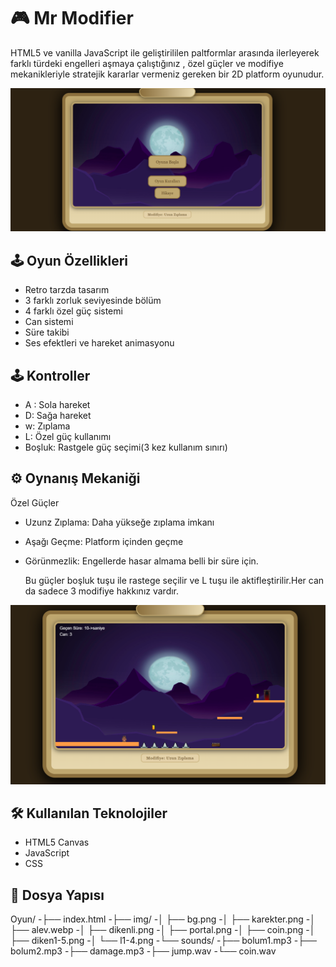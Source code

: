 # 🎮 Mr Modifier
 HTML5 ve vanilla JavaScript ile geliştirililen paltformlar arasında ilerleyerek
farklı türdeki engelleri aşmaya çalıştığınız , özel güçler ve modifiye mekanikleriyle 
stratejik kararlar vermeniz gereken bir 2D platform oyunudur.

![Oyun Ekran Görüntüsü](images/ss1.PNG)

##  🕹️ Oyun Özellikleri

- Retro tarzda tasarım
- 3 farklı zorluk seviyesinde bölüm 
- 4 farklı özel güç sistemi
- Can sistemi
- Süre takibi
- Ses efektleri ve hareket animasyonu
  
## 🕹️ Kontroller

- A : Sola hareket
- D: Sağa hareket
- w: Zıplama
- L: Özel güç kullanımı
- Boşluk: Rastgele güç seçimi(3 kez kullanım sınırı)

## ⚙️ Oynanış Mekaniği
Özel Güçler
- Uzunz Zıplama: Daha yükseğe zıplama imkanı
- Aşağı Geçme: Platform içinden geçme
- Görünmezlik: Engellerde hasar almama belli bir süre için.

  Bu güçler boşluk tuşu ile rastege seçilir ve L tuşu ile aktifleştirilir.Her can da sadece 3 modifiye hakkınız vardır.

![Oyun Ekran Görüntüsü](images/ss2.PNG)

## 🛠️ Kullanılan Teknolojiler
- HTML5 Canvas
- JavaScript
- CSS

## 📁 Dosya Yapısı
Oyun/
-├── index.html
-├── img/
-│   ├── bg.png
-│   ├── karekter.png
-│   ├── alev.webp
-│   ├── dikenli.png
-│   ├── portal.png
-│   ├── coin.png
-│   ├── diken1-5.png
-│   └── l1-4.png
-└── sounds/
    -├── bolum1.mp3
    -├── bolum2.mp3
    -├── damage.mp3
    -├── jump.wav
    -└── coin.wav

